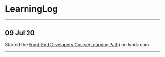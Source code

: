 # LearningLog

----------------------------------------------------------

## 09 Jul 20

Started the [Front-End Developers Course(Learning Path)](https://www.lynda.com/learning-paths/Web/become-a-front-end-web-developer) on lynda.com

----------------------------------------------------------

